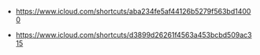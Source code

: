 * https://www.icloud.com/shortcuts/aba234fe5af44126b5279f563bd14000

* https://www.icloud.com/shortcuts/d3899d26261f4563a453bcbd509ac315
